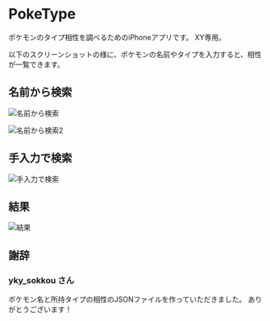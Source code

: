 PokeType
========

ポケモンのタイプ相性を調べるためのiPhoneアプリです。 XY専用。

以下のスクリーンショットの様に、ポケモンの名前やタイプを入力すると、相性が一覧できます。

## 名前から検索

![名前から検索](https://raw.github.com/AknEp/PokeType/9e009c00fc8ad6496ca6f9445e7c187ba0917ac7/images/rootView.png)

![名前から検索2](https://raw.github.com/AknEp/PokeType/9e009c00fc8ad6496ca6f9445e7c187ba0917ac7/images/resultView.png)

## 手入力で検索

![手入力で検索](https://raw.github.com/AknEp/PokeType/9e009c00fc8ad6496ca6f9445e7c187ba0917ac7/images/byHandView.png)

## 結果

![結果](https://raw.github.com/AknEp/PokeType/9e009c00fc8ad6496ca6f9445e7c187ba0917ac7/images/resultView.png)

## 謝辞

### yky_sokkou さん

ポケモン名と所持タイプの相性のJSONファイルを作っていただきました。 ありがとうございます！
